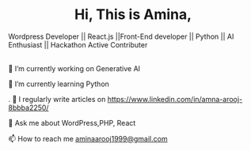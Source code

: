 <h1 align="center">Hi, This is Amina, </h1>



<div>
                  Wordpress Developer || React.js ||Front-End developer || Python || AI Enthusiast  || Hackathon Active Contributer
</div>
<br>









 🔭 I’m currently working on Generative AI

🌱 I’m currently learning  Python

. 📝 I regularly write articles on https://www.linkedin.com/in/amna-arooj-8bbba2250/

💬 Ask me about WordPress,PHP, React

📫 How to reach me aminaarooj1999@gmail.com


